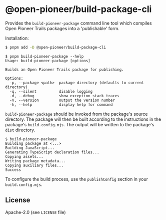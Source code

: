 # @open-pioneer/build-package-cli

Provides the `build-pioneer-package` command line tool which compiles Open Pioneer Trails packages into a 'publishable' form.

Installation:

```bash
$ pnpm add -D @open-pioneer/build-package-cli
```

```text
$ pnpm build-pioneer-package --help
Usage: build-pioneer-package [options]

Builds an Open Pioneer Trails package for publishing.

Options:
  -p, --package <path>  package directory (defaults to current directory)
  -q, --silent          disable logging
  -d, --debug           show exception stack traces
  -V, --version         output the version number
  -h, --help            display help for command
```

`build-pioneer-package` should be invoked from the package's source directory.
The package will then be built according to the instructions in the package's `build.config.mjs`.
The output will be written to the package's `dist` directory.

```text
$ build-pioneer-package
Building package at <...>
Building JavaScript...
Generating TypeScript declaration files...
Copying assets...
Writing package metadata...
Copying auxiliary files...
Success
```

To configure the build process, use the `publishConfig` section in your `build.config.mjs`.

## License

Apache-2.0 (see `LICENSE` file)
